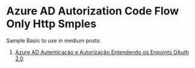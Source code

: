 # Azure AD Autorization Code Flow Only Http Smples
Sample Basic  to  use in medium posts

1. [Azure AD Autenticação e Autorização Entendendo os Enpoints OAuth 2.0](https://techcommunity.microsoft.com/t5/desenvolvedores-br/azure-ad-autentica%C3%A7%C3%A3o-e-autoriza%C3%A7%C3%A3o-entendendo-os-enpoints-oauth/ba-p/3501149)

